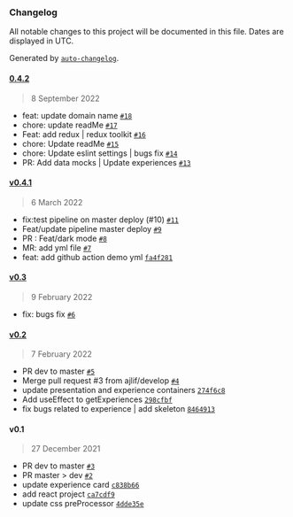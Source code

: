 ### Changelog

All notable changes to this project will be documented in this file. Dates are displayed in UTC.

Generated by [`auto-changelog`](https://github.com/CookPete/auto-changelog).

#### [0.4.2](https://github.com/ajlif/ajlif.github.io/compare/v0.4.1...0.4.2)

> 8 September 2022

- feat: update domain name [`#18`](https://github.com/ajlif/ajlif.github.io/pull/18)
- chore: update readMe [`#17`](https://github.com/ajlif/ajlif.github.io/pull/17)
- Feat: add redux | redux toolkit [`#16`](https://github.com/ajlif/ajlif.github.io/pull/16)
- chore: Update readMe [`#15`](https://github.com/ajlif/ajlif.github.io/pull/15)
- chore: Update eslint settings | bugs fix [`#14`](https://github.com/ajlif/ajlif.github.io/pull/14)
- PR: Add data mocks | Update experiences [`#13`](https://github.com/ajlif/ajlif.github.io/pull/13)

#### [v0.4.1](https://github.com/ajlif/ajlif.github.io/compare/v0.3...v0.4.1)

> 6 March 2022

- fix:test pipeline on master deploy (#10) [`#11`](https://github.com/ajlif/ajlif.github.io/pull/11)
- Feat/update pipeline master deploy [`#9`](https://github.com/ajlif/ajlif.github.io/pull/9)
- PR : Feat/dark mode [`#8`](https://github.com/ajlif/ajlif.github.io/pull/8)
- MR: add yml file [`#7`](https://github.com/ajlif/ajlif.github.io/pull/7)
- feat: add github action demo yml [`fa4f281`](https://github.com/ajlif/ajlif.github.io/commit/fa4f281c7d6b14d639c1e7dc22023713952d3966)

#### [v0.3](https://github.com/ajlif/ajlif.github.io/compare/v0.2...v0.3)

> 9 February 2022

- fix: bugs fix [`#6`](https://github.com/ajlif/ajlif.github.io/pull/6)

#### [v0.2](https://github.com/ajlif/ajlif.github.io/compare/v0.1...v0.2)

> 7 February 2022

- PR dev to master [`#5`](https://github.com/ajlif/ajlif.github.io/pull/5)
- Merge pull request #3 from ajlif/develop [`#4`](https://github.com/ajlif/ajlif.github.io/pull/4)
- update presentation and experience containers [`274f6c8`](https://github.com/ajlif/ajlif.github.io/commit/274f6c8f14001e9c7ed1e595c1c7629508b21480)
- Add useEffect to getExperiences [`298cfbf`](https://github.com/ajlif/ajlif.github.io/commit/298cfbf1b3b47d12f702141e56596274e83ad1b8)
- fix bugs related to experience | add skeleton [`8464913`](https://github.com/ajlif/ajlif.github.io/commit/84649132939d99ef9e1ea8e60626eb404a1ea80b)

#### v0.1

> 27 December 2021

- PR dev to master [`#3`](https://github.com/ajlif/ajlif.github.io/pull/3)
- PR master &gt; dev [`#2`](https://github.com/ajlif/ajlif.github.io/pull/2)
- update experience card [`c838b66`](https://github.com/ajlif/ajlif.github.io/commit/c838b66b538b7760ccadc3fe95437309334ebabc)
- add react project [`ca7cdf9`](https://github.com/ajlif/ajlif.github.io/commit/ca7cdf948122b1f150b004ed24b3845c16c2479d)
- update css preProcessor [`4dde35e`](https://github.com/ajlif/ajlif.github.io/commit/4dde35eeed3ece5c0703924103618c29df91d792)
